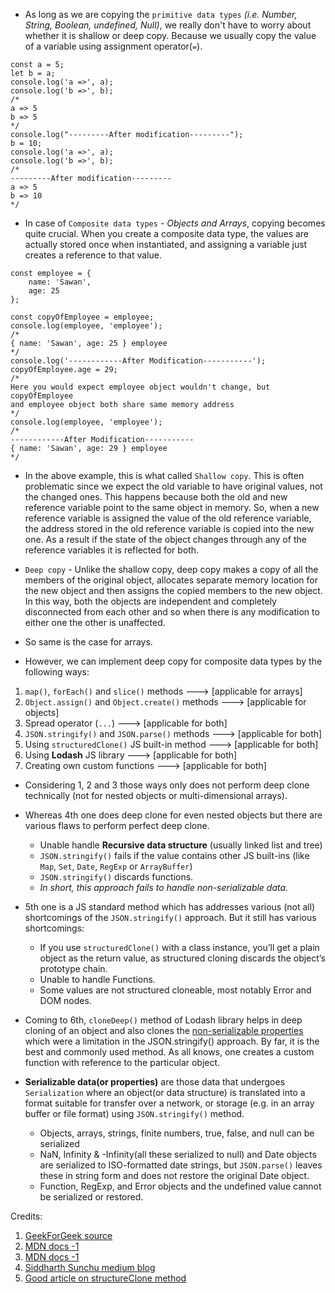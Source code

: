 - As long as we are copying the `primitive data types` *(i.e. Number, String, Boolean, undefined, Null)*, we really don't have to worry about whether it is 
  shallow or deep copy. Because we usually copy the value of a variable using assignment operator(`=`).
```
const a = 5;
let b = a;
console.log('a =>', a);
console.log('b =>', b);
/*
a => 5
b => 5
*/
console.log("---------After modification---------");
b = 10;
console.log('a =>', a);
console.log('b =>', b);
/*
---------After modification---------
a => 5
b => 10
*/
```

- In case of `Composite data types` - *Objects and Arrays*, copying becomes quite crucial. When you create a composite data type, the values are actually stored 
  once when instantiated, and assigning a variable just creates a reference to that value.

```
const employee = {
    name: 'Sawan',
    age: 25
};

const copyOfEmployee = employee;
console.log(employee, 'employee');
/*
{ name: 'Sawan', age: 25 } employee
*/
console.log('------------After Modification-----------');
copyOfEmployee.age = 29;
/*
Here you would expect employee object wouldn't change, but copyOfEmployee 
and employee object both share same memory address
*/
console.log(employee, 'employee');
/*
------------After Modification-----------
{ name: 'Sawan', age: 29 } employee
*/
```

- In the above example, this is what called `Shallow copy`.  This is often problematic since we expect the old variable to have original values, not the changed ones. This happens because both the old and new reference variable point to the same object in memory. So, when a new reference variable is assigned the value 
  of the old reference variable, the address stored in the old reference variable is copied into the new one. As a result if the state of the object changes 
  through any of the reference variables it is reflected for both.
  
- `Deep copy` -  Unlike the shallow copy, deep copy makes a copy of all the members of the original object, allocates separate memory location for the new object and then assigns the copied members to the new object. In this way, both the objects are independent and completely disconnected from each other and so when there is any modification to either one the other is unaffected.
  
- So same is the case for arrays.
- However, we can implement deep copy for composite data types by the following ways:
1.  `map()`, `forEach()` and `slice()` methods ---> [applicable for arrays]
2. `Object.assign()` and `Object.create()` methods ---> [applicable for objects]
3.  Spread operator (`...`) ---> [applicable for both]
4. `JSON.stringify()` and `JSON.parse()` methods ---> [applicable for both]
5. Using `structuredClone()` JS built-in method ---> [applicable for both]
6. Using **Lodash** JS library ---> [applicable for both]
7. Creating own custom functions ---> [applicable for both]

- Considering 1, 2 and 3 those ways only does not perform deep clone technically (not for nested objects or multi-dimensional arrays). 
- Whereas 4th one does deep clone for even nested objects but there are various flaws to perform perfect deep clone.
  - Unable handle **Recursive data structure** (usually linked list and tree)
  - `JSON.stringify()` fails if the value contains other JS built-ins (like `Map`, `Set`, `Date`, `RegExp` or `ArrayBuffer`)
  - `JSON.stringify()` discards functions.
  - *In short, this approach fails to handle non-serializable data.*

- 5th one is a JS standard method which has addresses various (not all) shortcomings of the `JSON.stringify()` approach. 
  But it still has various shortcomings:
  - If you use `structuredClone()` with a class instance, you’ll get a plain object as the return value, as structured cloning discards the object’s prototype chain.
  - Unable to handle Functions.
  - Some values are not structured cloneable, most notably Error and DOM nodes.
 
- Coming to 6th,  `cloneDeep()` method of Lodash library helps in deep cloning of an object and also clones the [non-serializable properties](https://www.oreilly.com/library/view/javascript-the-definitive/9781449393854/ch06s09.html) which were a limitation in the JSON.stringify() approach. By far, it is the best and commonly used method. As all knows, one creates a custom function with reference to the particular object.

- **Serializable data(or properties)** are those data that undergoes `Serialization` where an object(or data structure) is translated into a format suitable for transfer over a network, or storage (e.g. in an array buffer or file format) using `JSON.stringify()` method.
   - Objects, arrays, strings, finite numbers, true, false, and null can be serialized 
   - NaN, Infinity & -Infinity(all these serialized to null) and Date objects are serialized to ISO-formatted date strings, but `JSON.parse()` leaves these in string form and does not restore the original Date object.
   - Function, RegExp, and Error objects and the undefined value cannot be serialized or restored. 


Credits:
1. [GeekForGeek source](https://www.geeksforgeeks.org/what-is-shallow-copy-and-deep-copy-in-javascript/)
2. [MDN docs -1](https://developer.mozilla.org/en-US/docs/Glossary/Deep_copy)
3. [MDN docs -1](https://developer.mozilla.org/en-US/docs/Glossary/Shallow_copy)
4. [Siddharth Sunchu medium blog](https://javascript.plainenglish.io/copies-of-javascript-shallow-and-deep-copy-ac7f8dcd1dd0)
5. [Good article on structureClone method](https://web.dev/structured-clone/)
